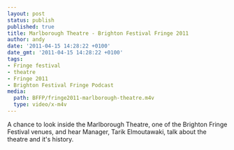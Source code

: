 ```yaml
---
layout: post
status: publish
published: true
title: Marlborough Theatre - Brighton Festival Fringe 2011
author: andy
date: '2011-04-15 14:28:22 +0100'
date_gmt: '2011-04-15 14:28:22 +0100'
tags:
- Fringe festival
- theatre
- Fringe 2011
- Brighton Festival Fringe Podcast
media:
  path: BFFP/fringe2011-marlborough-theatre.m4v
  type: video/x-m4v
---
```

A chance to look inside the Marlborough Theatre, one of the Brighton Fringe Festival venues, and hear Manager, Tarik Elmoutawaki, talk about the theatre and it's history.
